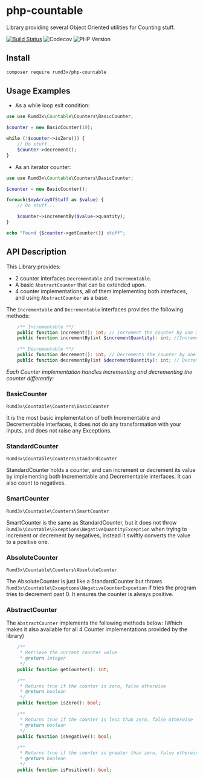 # php-countable

Library providing several Object Oriented utilities for Counting stuff.

[![Build Status](https://travis-ci.org/rumd3x/php-countable.svg?branch=master)](https://travis-ci.org/rumd3x/php-countable)
![Codecov](https://img.shields.io/codecov/c/github/rumd3x/php-countable.svg)
![PHP Version](https://img.shields.io/packagist/php-v/rumd3x/php-countable.svg)

## Install

```sh
composer require rumd3x/php-countable
```

## Usage Examples

- As a while loop exit condition:

```php
use use Rumd3x\Countable\Counters\BasicCounter;

$counter = new BasicCounter(10);

while (!$counter->isZero()) {
    // Do stuff...
    $counter->decrement();
}
```

- As an iterator counter:

```php
use use Rumd3x\Countable\Counters\BasicCounter;

$counter = new BasicCounter();

foreach($myArrayOfStuff as $value) {
    // Do stuff...

    $counter->incrementBy($value->quantity);
}

echo "Found {$counter->getCounter()} stuff";
```

## API Description

This Library provides:

- 2 counter interfaces `Decrementable` and `Incrementable`.
- A basic `AbstractCounter` that can be extended upon.
- 4 counter implementations, all of them implementing both interfaces, and using `AbstractCounter` as a base.

The `Incrementable` and `Decrementable` interfaces provides the following methods:

```php
    /** Incrementable **/
    public function increment(): int; // Increment the counter by one and returns the previous value
    public function incrementBy(int $incrementQuantity): int; //Increments the counter by incrementQuantity and returns the previous value

    /** Decrementable **/
    public function decrement(): int; // Decrements the counter by one and returns the previous value
    public function decrementBy(int $decrementQuantity): int; // Decrements the counter by decrementQuantity and returns the previous value
```

*Each Counter implementation handles incrementing and decrementing the counter differently:*

### BasicCounter

`Rumd3x\Countable\Counters\BasicCounter`

It is the most basic implementation of both Incrementable and Decrementable interfaces, it does not do any transformation with your inputs, and does not raise any Exceptions.

### StandardCounter

`Rumd3x\Countable\Counters\StandardCounter`

StandardCounter holds a counter, and can increment or decrement its value by implementing both Incrementable and Decrementable interfaces. It can also count to negatives.

### SmartCounter

`Rumd3x\Countable\Counters\SmartCounter`

SmartCounter is the same as StandardCounter, but it does not throw `Rumd3x\Countable\Exceptions\NegativeQuantityException` when trying to increment or decrement by negatives, instead it swiftly converts the value to a positive one.

### AbsoluteCounter

`Rumd3x\Countable\Counters\AbsoluteCounter`

The AbsoluteCounter is just like a StandardCounter but throws `Rumd3x\Countable\Exceptions\NegativeCounterExpcetion` if tries the program tries to decrement past 0. It ensures the counter is always positive.

### AbstractCounter

The `AbstractCounter` implements the following methods below:
(Which makes it also available for all 4 Counter implementations provided by the library)

```php
    /**
     * Retrieve the current counter value
     * @return integer
     */
    public function getCounter(): int;

    /**
     * Returns true if the counter is zero, false otherwise
     * @return boolean
     */
    public function isZero(): bool;

    /**
     * Returns true if the counter is less than zero, false otherwise
     * @return boolean
     */
    public function isNegative(): bool;

    /**
     * Returns true if the counter is greater than zero, false otherwise
     * @return boolean
     */
    public function isPositive(): bool;
```
